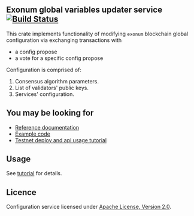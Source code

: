 ## Exonum global variables updater service [![Build Status](https://travis-ci.com/exonum/exonum-configuration.svg?token=ygdqGfZjj1YKhGQQzBzp&branch=master)](https://travis-ci.com/exonum/exonum-configuration) 

This crate implements functionality of modifying `exonum` blockchain global configuration via 
exchanging transactions with

- a config propose
- a vote for a specific config propose

Configuration is comprised of:

1. Consensus algorithm parameters.
1. List of validators' public keys.
1. Services' configuration.

## You may be looking for

- [Reference documentation](http://exonum.com/doc/crates/configuration_service/index.html)
- [Example code](examples/configuration.rs)
- [Testnet deploy and api usage tutorial](doc/testnet_api_tutorial.md)

## Usage

See [tutorial](doc/testnet-api-tutorial.md) for details.

## Licence

Configuration service licensed under [Apache License, Version 2.0](LICENSE).
